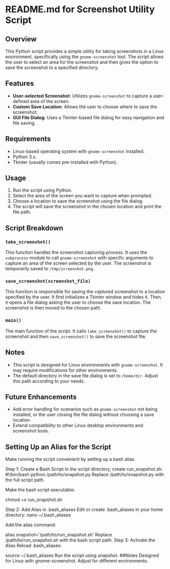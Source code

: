 # README.md for Screenshot Utility Script

## Overview
This Python script provides a simple utility for taking screenshots in a Linux environment, specifically using the `gnome-screenshot` tool. The script allows the user to select an area for the screenshot and then gives the option to save the screenshot to a specified directory.

## Features
- **User-selected Screenshot**: Utilizes `gnome-screenshot` to capture a user-defined area of the screen.
- **Custom Save Location**: Allows the user to choose where to save the screenshot.
- **GUI File Dialog**: Uses a Tkinter-based file dialog for easy navigation and file saving.

## Requirements
- Linux-based operating system with `gnome-screenshot` installed.
- Python 3.x.
- Tkinter (usually comes pre-installed with Python).

## Usage
1. Run the script using Python.
2. Select the area of the screen you want to capture when prompted.
3. Choose a location to save the screenshot using the file dialog.
4. The script will save the screenshot in the chosen location and print the file path.

## Script Breakdown
### `take_screenshot()`
This function handles the screenshot capturing process. It uses the `subprocess` module to call `gnome-screenshot` with specific arguments to capture an area of the screen selected by the user. The screenshot is temporarily saved to `/tmp/screenshot.png`.

### `save_screenshot(screenshot_file)`
This function is responsible for saving the captured screenshot to a location specified by the user. It first initializes a Tkinter window and hides it. Then, it opens a file dialog asking the user to choose the save location. The screenshot is then moved to the chosen path.

### `main()`
The main function of the script. It calls `take_screenshot()` to capture the screenshot and then `save_screenshot()` to save the screenshot file.

## Notes
- This script is designed for Linux environments with `gnome-screenshot`. It may require modifications for other environments.
- The default directory in the save file dialog is set to `/home/dir`. Adjust this path according to your needs.

## Future Enhancements
- Add error handling for scenarios such as `gnome-screenshot` not being installed, or the user closing the file dialog without choosing a save location.
- Extend compatibility to other Linux desktop environments and screenshot tools.

## Setting Up an Alias for the Script
Make running the script convenient by setting up a bash alias.

Step 1: Create a Bash Script
In the script directory, create run_snapshot.sh:
#!/bin/bash
python /path/to/snapshot.py
Replace /path/to/snapshot.py with the full script path.

Make the bash script executable:

chmod +x run_snapshot.sh

Step 2: Add Alias in .bash_aliases
Edit or create .bash_aliases in your home directory:
nano ~/.bash_aliases

Add the alias command:

alias snapshot='/path/to/run_snapshot.sh'
Replace /path/to/run_snapshot.sh with the bash script path.
Step 3: Activate the Alias
Reload .bash_aliases:

source ~/.bash_aliases
Run the script using snapshot.
##Notes
Designed for Linux with gnome-screenshot. Adjust for different environments.
